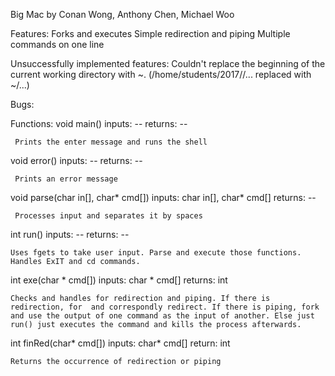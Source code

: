 Big Mac
by Conan Wong, Anthony Chen, Michael Woo

Features:
	Forks and executes
	Simple redirection and piping
	Multiple commands on one line

Unsuccessfully implemented features:
	Couldn't replace the beginning of the current working directory with ~.
	(/home/students/2017/<NAME>/...  replaced with ~/...)

Bugs:
	

Functions:
void main()
     inputs: --
     returns: --

     Prints the enter message and runs the shell
     
void error()
     inputs: --
     returns: --
     
     Prints an error message

void parse(char in[], char* cmd[])
     inputs: char in[], char* cmd[]
     returns: --
     
     Processes input and separates it by spaces

int run()
    inputs: --
    returns: --
    
    Uses fgets to take user input. Parse and execute those functions. Handles ExIT and cd commands.

int exe(char * cmd[])
    inputs: char * cmd[]
    returns: int
   
    Checks and handles for redirection and piping. If there is redirection, for  and correspondly redirect. If there is piping, fork and use the output of one command as the input of another. Else just run() just executes the command and kills the process afterwards. 

int finRed(char* cmd[])
    inputs: char* cmd[]
    return: int
    
    Returns the occurrence of redirection or piping
    
    		 
